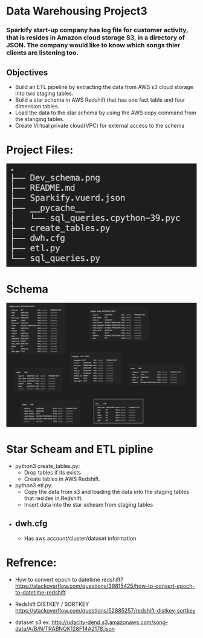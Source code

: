# Data Warehousing Project3

### Sparkify start-up company has log file for customer activity, that is resides in Amazon cloud storage S3, in a directory of JSON. The company would like to know which songs thier clients are listening too.

## Objectives

- Build an ETL pipeline by extracting the data from AWS s3 cloud storage into two staging tables.
- Build a star schema in AWS Redshift that has one fact table and four dimension tables.
- Load the data to the star schema by using the AWS copy command from the stanging tables.
- Create Virtual private cloud(VPC) for external access to the schema

# Project Files:

![Alt text](project_pic/project_structure.png)

# Schema

![Alt text](project_pic/Dev_schema.png)

# Star Scheam and ETL pipline

- python3 create_tables.py:
  - Drop tables if its exists
  - Create tables in AWS Redshift.
- python3 etl.py:
  - Copy the data from s3 and loading the data into the staging tables that resides in Redshift.
  - Insert data into the star scheam from staging tables

* ## dwh.cfg
  - Has aws account/cluster/dataset information

# Refrence:

- How to convert epoch to datetime redshift?
  https://stackoverflow.com/questions/39815425/how-to-convert-epoch-to-datetime-redshift

- Redshift DISTKEY / SORTKEY
  https://stackoverflow.com/questions/52885257/redshift-distkey-sortkey

- dataset s3 ex.
  http://udacity-dend.s3.amazonaws.com/song-data/A/B/N/TRABNQK128F14A2178.json

